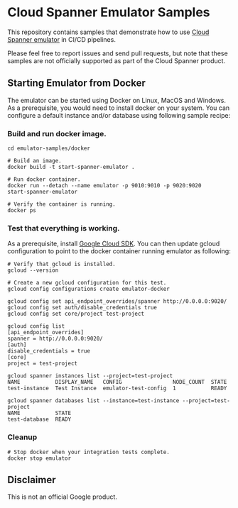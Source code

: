 # Cloud Spanner Emulator Samples

This repository contains samples that demonstrate how to use
[Cloud Spanner emulator](https://cloud.google.com/spanner/docs/emulator) in
CI/CD pipelines.

Please feel free to report issues and send pull requests, but note that these
samples are not officially supported as part of the Cloud Spanner product.

## Starting Emulator from Docker

The emulator can be started using Docker on Linux, MacOS and Windows. As a
prerequisite, you would need to install docker on your system. You can configure
a default instance and/or database using following sample recipe:

### Build and run docker image.

```shell
cd emulator-samples/docker

# Build an image.
docker build -t start-spanner-emulator .

# Run docker container.
docker run --detach --name emulator -p 9010:9010 -p 9020:9020
start-spanner-emulator

# Verify the container is running.
docker ps
```

### Test that everything is working.

As a prerequisite, install [Google Cloud SDK](https://cloud.google.com/sdk). You
can then update gcloud configuration to point to the docker container running
emulator as following:

```shell
# Verify that gcloud is installed.
gcloud --version

# Create a new gcloud configuration for this test.
gcloud config configurations create emulator-docker

gcloud config set api_endpoint_overrides/spanner http://0.0.0.0:9020/
gcloud config set auth/disable_credentials true
gcloud config set core/project test-project

gcloud config list
[api_endpoint_overrides]
spanner = http://0.0.0.0:9020/
[auth]
disable_credentials = true
[core]
project = test-project

gcloud spanner instances list --project=test-project
NAME           DISPLAY_NAME   CONFIG                NODE_COUNT  STATE
test-instance  Test Instance  emulator-test-config  1           READY

gcloud spanner databases list --instance=test-instance --project=test-project
NAME           STATE
test-database  READY
```

### Cleanup

```shell
# Stop docker when your integration tests complete.
docker stop emulator
```

## Disclaimer

This is not an official Google product.

